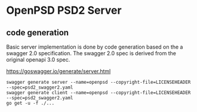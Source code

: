 # OpenPSD PSD2 Server

## code generation 

Basic server implementation is done by code generation based on the a swagger 2.0 specification. The swagger 2.0 spec is derived from the original openapi 3.0 spec.

https://goswagger.io/generate/server.html

```
swagger generate server --name=openpsd --copyright-file=LICENSEHEADER --spec=psd2_swagger2.yaml
swagger generate client --name=openpsd --copyright-file=LICENSEHEADER --spec=psd2_swagger2.yaml
go get -u -f ./...
```
